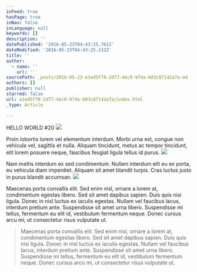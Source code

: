 ```yaml
---
inFeed: true
hasPage: true
inNav: false
inLanguage: null
keywords: []
description: ''
datePublished: '2016-05-23T04:43:25.761Z'
dateModified: '2016-05-23T04:43:25.232Z'
title: ''
author:
  - name: ''
    url: ''
sourcePath: _posts/2016-05-23-e1ed5f78-2d77-4ec8-974a-b03c87142a7a.md
authors: []
publisher: null
starred: false
url: e1ed5f78-2d77-4ec8-974a-b03c87142a7a/index.html
_type: Article

---
```

HELLO WORLD \#20
![](https://s3-us-west-2.amazonaws.com/the-grid-img/p/fdd30e6384cca29b7542926bad7a43dbaaac472a.jpg)

Proin lobortis lorem vel elementum interdum. Morbi urna est, congue non vehicula vel, sagittis et nulla. Aliquam tincidunt, metus ac tempor tincidunt, elit lorem posuere neque, faucibus feugiat ligula tellus id purus.
![](https://s3-us-west-2.amazonaws.com/the-grid-img/p/b863ce665ce74234838645638e1b6c84771b72fd.jpg)

Nam mattis interdum ex sed condimentum. Nullam interdum elit eu ex porta, eu vehicula diam imperdiet. Aliquam sit amet blandit turpis. Cras luctus justo in purus blandit accumsan.
![](https://the-grid-user-content.s3-us-west-2.amazonaws.com/7f90d575-ffe4-43b4-ac06-4ce70172f497.jpg)

Maecenas porta convallis elit. Sed enim nisl, ornare a lorem at, condimentum egestas libero. Sed sit amet dapibus sapien. Duis quis nisi ligula. Donec in nisl luctus ex iaculis egestas. Nullam vel faucibus lacus, interdum pretium ante. Suspendisse sit amet urna libero. Suspendisse mi tellus, fermentum eu elit id, vestibulum fermentum neque. Donec cursus arcu mi, ut consectetur risus vulputate ut.

> Maecenas porta convallis elit. Sed enim nisl, ornare a lorem at, condimentum egestas libero. Sed sit amet dapibus sapien. Duis quis nisi ligula. Donec in nisl luctus ex iaculis egestas. Nullam vel faucibus lacus, interdum pretium ante. Suspendisse sit amet urna libero. Suspendisse mi tellus, fermentum eu elit id, vestibulum fermentum neque. Donec cursus arcu mi, ut consectetur risus vulputate ut.